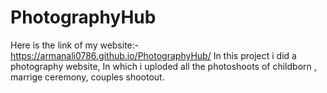 # PhotographyHub
Here is the link of my website:-  https://armanali0786.github.io/PhotographyHub/
In this project i did a photography website, In which i uploded all the photoshoots of childborn , marrige ceremony, couples shootout.


